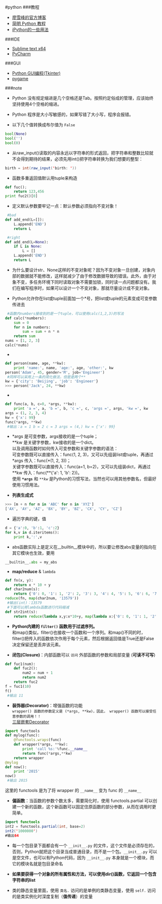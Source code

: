 #python
###教程
- [廖雪峰的官方博客](http://www.liaoxuefeng.com/wiki/001374738125095c955c1e6d8bb493182103fac9270762a000)
- [简明 Python 教程](http://itlab.idcquan.com/linux/manual/Python_chinese/)
- [iPython的一些用法](http://blog.sina.com.cn/s/blog_6fb8aa0d0101r5o1.html)

###IDE
- [Sublime text x64](http://www.cr173.com/soft/121149.html)
- [PyCharm](http://www.jetbrains.com/pycharm/)


###GUI
- [Python GUI编程(Tkinter)](http://www.yiibai.com/python/python_gui_programming.html)
- [pygame](http://eyehere.net/2011/python-pygame-novice-professional-index/)

###note
- Python 没有规定缩进是几个空格还是Tab。按照约定俗成的管理，应该始终坚持使用4个空格的缩进。  

- Python 程序是大小写敏感的，如果写错了大小写，程序会报错。 

- 以下几个值转换成布尔值为 `False`  
```python
bool(None)
bool('')
bool(0)
```

- 从raw_input()读取的内容永远以字符串的形式返回，把字符串和整数比较就不会得到期待的结果，必须先用int()把字符串转换为我们想要的整型：  
```java
birth = int(raw_input('birth: '))
```

- 函数多重返回值默认用tuple来构造  
```python
def fuc();
    return 123,456
print fuc2()[0]
```  


- 定义默认参数要牢记一点：默认参数必须指向不变对象！  
```python
 #bad
def add_end(L=[]):
    L.append('END')
    return L

 #right
def add_end(L=None):
    if L is None:
        L = []
    L.append('END')
    return L
```  

- 为什么要设计str、None这样的不变对象呢？因为不变对象一旦创建，对象内部的数据就不能修改，这样就减少了由于修改数据导致的错误。此外，由于对象不变，多任务环境下同时读取对象不需要加锁，同时读一点问题都没有。我们在编写程序时，如果可以设计一个不变对象，那就尽量设计成不变对象。

- Python允许你在list或tuple前面加一个*号，把list或tuple的元素变成可变参数传进去  
```python
 #函数内numbers接收到的是一个tuple，可以使用calc(1,2,3)的写法
def calc(*numbers):
    sum = 0
    for n in numbers:
        sum = sum + n * n
    return sum
nums = [1, 2, 3]
calc(*nums)
```  



-  
```python
def person(name, age, **kw):
    print 'name:', name, 'age:', age, 'other:', kw
person('Adam', 45, gender='M', job='Engineer')
 #同样可以采用上一条的简化做法，但是是两个**
kw = {'city': 'Beijing', 'job': 'Engineer'}
>>> person('Jack', 24, **kw)
```

-  
```python
def func(a, b, c=0, *args, **kw):
    print 'a =', a, 'b =', b, 'c =', c, 'args =', args, 'kw =', kw
args = (1, 2, 3, 4)
kw = {'x': 99}
func(*args, **kw)
 #输出：a = 1 b = 2 c = 3 args = (4,) kw = {'x': 99}
```
- \*args 是可变参数，args接收的是一个tuple；  
\*\*kw 是关键字参数，kw接收的是一个dict。  
以及调用函数时如何传入可变参数和关键字参数的语法：  
可变参数既可以直接传入：func(1, 2, 3)，又可以先组装list或tuple，再通过 \*args 传入：func(\*(1, 2, 3))；  
关键字参数既可以直接传入：func(a=1, b=2)，又可以先组装dict，再通过 \*\*kw 传入：func(\*\*{'a': 1, 'b': 2})。  
使用 **`*args`** 和 *`**kw`* 是Python的习惯写法，当然也可以用其他参数名，但最好使用习惯用法。


- **列表生成式**
```python
>>> [m + n for m in 'ABC' for n in 'XYZ']
['AX', 'AY', 'AZ', 'BX', 'BY', 'BZ', 'CX', 'CY', 'CZ']
```

- 遍历字典的键，值
```python
d = {'a':0, 'b':1, 'c':2}
for k,v in d.iteritems():
    print k,':',v
```
- abs函数实际上是定义在__builtin__模块中的，所以要让修改abs变量的指向在其它模块也生效，要用  
```python
__builtin__.abs = my_abs
```

- **map/reduce** & `lambda`
```python
def fn(x, y):
    return x * 10 + y
def char2num(s):
    return {'0': 0, '1': 1, '2': 2, '3': 3, '4': 4, '5': 5, '6': 6, '7': 7, '8': 8, '9': 9}[s]
reduce(fn, map(char2num, '13579'))
 #输出(int)：13579
 #下面可以用lambda函数进行代码缩减
def str2int(s):
    return reduce(lambda x,y:x*10+y, map(lambda x:{'0': 0, '1': 1, '2': 2, '3': 3, '4': 4, '5': 5, '6': 6, '7': 7, '8': 8, '9': 9}[x], s))
```
- **Python内建的 `filter()` 函数用于过滤序列。**  
和map()类似，filter()也接收一个函数和一个序列。和map()不同的时，filter()把传入的函数依次作用于每个元素，然后根据返回值是True还是False决定保留还是丢弃该元素。

- **闭包(Closure)**：内部函数可以 `访问` 外部函数的参数和局部变量 (**可读不可写**)  
```python
def fuc1(num):
    def fuc2():
        num2 = num + 1
        return num2
    return fuc2
f = fuc1(10)
f()
 #输出 11
```

- **装饰器(Decorator)**：增强函数的功能  
`wrapper() 函数的参数定义是 (*args, **kw)，因此， wrapper() 函数可以接受任意参数的调用！！`  
[三层嵌套Decorator](http://www.liaoxuefeng.com/wiki/001374738125095c955c1e6d8bb493182103fac9270762a000/001386819879946007bbf6ad052463ab18034f0254bf355000)  
```python
import functools
def mylog(func):
    @functools.wraps(func)
    def wrapper(*args, **kw):
        print 'call %s:'%func.__name__
        return func(*args,**kw)
    return wrapper
@mylog
def now():
    print '2015'
now()
 #输出 2015
```  
这里的 functools 是为了将 wrapper 的 `__name__` 变为 func 的 `__name__`

- **偏函数**：当函数的参数个数太多，需要简化时，使用 functools.partial 可以创建一个新的函数，这个新函数可以固定住原函数的部分参数，从而在调用时更简单。  
```java
import functools
int2 = functools.partial(int, base=2)
int2('1000000')
#输出64
```

- 每一个包目录下面都会有一个 `__init__.py` 的文件，这个文件是必须存在的，否则，Python就把这个目录当成普通目录，而不是一个包。`__init__.py` 可以是空文件，也可以有Python代码，因为 `__init__.py` 本身就是一个模块，而它的模块名就是包目录命名


- **如果要获得一个对象的所有属性和方法，可以使用dir()函数，它返回一个包含字符串的list**

- 类的静态变量里面，使用 `类名.` 访问的是单例的类静态变量，使用 `self.` 访问的是类实例化时深度复制（**值传递**）的变量

